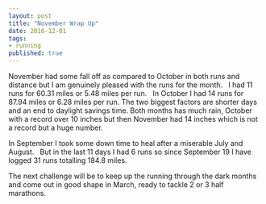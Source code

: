 ```yaml
---  
layout: post  
title: "November Wrap Up"  
date: 2016-12-01 
tags:  
- running  
published: true  
---  
```

November had some fall off as compared to October in both runs and distance but I am genuinely pleased with the runs for the month.  &nbsp; I  had 11 runs for 60.31 miles or 5.48 miles per run. &nbsp; In October I had 14 runs for 87.94 miles or 6.28 miles per run.  The two biggest factors are shorter days and an end to daylight savings time.  Both months has much rain, October with a record over 10 inches but then November had 14 inches which is not a record but a huge number. 
 
In September I took some down time to heal after a miserable July and August. &nbsp; But in the last 11 days I had 6 runs so since September 19 I have logged 31 runs totalling 184.8 miles. 
 
The next challenge will be to keep up the running through the dark months and come out in good shape in March, ready to tackle 2 or 3 half marathons.  
